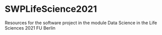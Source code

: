 # SWPLifeScience2021
Resources for the software project in the module Data Science in the Life Sciences 2021 FU Berlin
